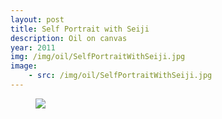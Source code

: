 ```yaml
---
layout: post
title: Self Portrait with Seiji
description: Oil on canvas
year: 2011
img: /img/oil/SelfPortraitWithSeiji.jpg
image:
    - src: /img/oil/SelfPortraitWithSeiji.jpg
---
```

<figure>
  <img
    class="post-image" src="{{ page.image[0].src }}">
</figure>
